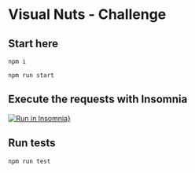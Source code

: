 # Visual Nuts - Challenge

## Start here

```
npm i

npm run start
```

## Execute the requests with Insomnia

[![Run in Insomnia}](https://insomnia.rest/images/run.svg)](https://insomnia.rest/run/?label=Visual%20Nuts%20Challenge&uri=https%3A%2F%2Fgist.githubusercontent.com%2FGabrielCC163%2F1311e4063fe234b10fb1e65eee0da6ab%2Fraw%2F50d68e5979268d61f7fa4dc1724a1bb64b0b7269%2Fvisual-nuts-requests.json)

## Run tests

```
npm run test
```

